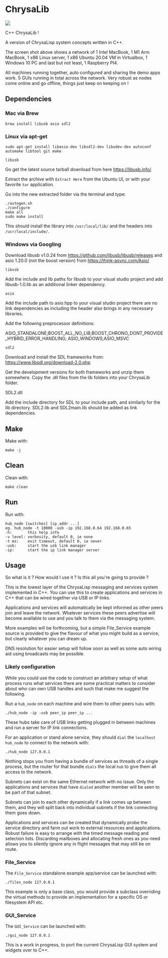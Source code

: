 # ChrysaLib

![](./screen_shot_1.png)

C++ ChrysaLib !

A version of ChrysaLisp system concepts written in C++.

The screen shot above shows a network of 1 Intel MacBook, 1 M1 Arm MacBook, 1
x86 Linux server, 1 x86 Ubuntu 20.04 VM in Virtualbox, 1 Windows 10 PC and last
but not least, 1 Raspberry PI4.

All machines running together, auto configured and sharing the demo apps work.
5 GUIs running in total across the network. Very robust as nodes come online
and go offline, things just keep on keeping on !

## Dependencies

### Mac via Brew

`brew install libusb asio sdl2`

### Linux via apt-get

`sudo apt-get install libasio-dev libsdl2-dev libudev-dev autoconf automake
libtool git make`

`libusb`

Go get the latest source tarball download from here https://libusb.info/.

Extract the archive with `Extract Here` from the Ubuntu UI, or with your
favorite `tar` application.

Go into the new extracted folder via the terminal and type:

```text
./autogen.sh
./configure
make all
sudo make install
```

This should install the library into `/usr/local/lib/` and the headers into
`/usr/local/include/`.

### Windows via Googling

Download libusb v1.0.24 from https://github.com/libusb/libusb/releases and asio
1.20.0 (not the boost version) from https://think-async.com/Asio/

`libusb`

Add the include and lib paths for libusb to your visual studio project and add
libusb-1.0.lib as an additional linker dependency.

`asio`

Add the include path to asio.hpp to your visual studio project there are no
link dependencies as including the header also brings in any necessary
libraries.

Add the following preprocessor definitions:

ASIO_STANDALONE;BOOST_ALL_NO_LIB;BOOST_CHRONO_DONT_PROVIDE_HYBRID_ERROR_HANDLING;
ASIO_WINDOWS;ASIO_MSVC

`sdl2`

Download and install the SDL frameworks from:
https://www.libsdl.org/download-2.0.php

Get the development versions for both frameworks and unzip them somewhere. Copy
the .dll files from the lib folders into your ChrysaLib folder.

SDL2.dll

Add the include directory for SDL to your include path, and similarly for the
lib directory. SDL2.lib and SDL2main.lib should be added as link dependencies.

## Make

Make with:

```text
make -j
```

## Clean

Clean with:

```text
make clean
```

## Run

Run with:

```text
hub_node [switches] [ip_addr ...]
eg. hub_node -t 10000 -usb -ip 192.168.0.64 192.168.0.65
-h:       this help info
-v level: verbosity, default 0, ie none
-t ms:    exit timeout, default 0, ie never
-usb:     start the usb link manager
-ip:      start the ip link manager server
```

## Usage

So what is it ? How would I use it ? Is this all you're going to provide ?

This is the lowest layer of the ChrysaLisp messaging and services system
implemented in C++. You can use this to create applications and services in C++
that can be wired together via USB or IP links.

Applications and services will automatically be kept informed as other peers
join and leave the network. Whatever services these peers advertise will become
available to use and you talk to them via the messaging system.

More examples will be forthcoming, but a simple File_Service example source is
provided to give the flavour of what you might build as a service, but clearly
whatever you can dream up.

DNS resolution for easier setup will follow soon as well as some auto wiring
aid using broadcasts may be possible.

### Likely configuration

While you could use the code to construct an arbitrary setup of what process
runs what services there are some practical matters to consider about who can
own USB handles and such that make me suggest the following.

Run a `hub_node` on each machine and wire them to other peers `hubs` with:

`./hub_node -ip -usb peer_ip peer_ip ...`

These hubs take care of USB links getting plugged in between machines and run a
server for IP link connections.

For an application or stand alone service, they should `dial` the `localhost`
`hub_node` to connect to the network with:

`./hub_node 127.0.0.1`

Nothing stops you from having a bundle of services as threads of a single
process, but the router for that bundle `dials` the local `hub` to give them
all access to the network.

Subnets can exist on the same Ethernet network with no issue. Only the
applications and services that have `dialed` another member will be seen to be
part of that subnet.

Subnets can join to each other dynamically if a link comes up between them, and
they will split back into individual subnets if the link connecting them goes
down.

Applications and services can be created that dynamically probe the service
directory and farm out work to external resources and applications. Robust
failure is easy to arrange with the timed message reading and selection lists.
Discarding mailboxes and allocating fresh ones as you need allows you to
silently ignore any in flight messages that may still be on route.

### File_Service

The `File_Service` standalone example app/service can be launched with:

`./files_node 127.0.0.1`

This example is only a base class, you would provide a subclass overriding the
virtual methods to provide an implementation for a specific OS or filesystem
API etc.

### GUI_Service

The `GUI_Service` can be launched with:

`./gui_node 127.0.0.1`

This is a work in progress, to port the current ChrysaLisp GUI system and
widgets over to C++.
